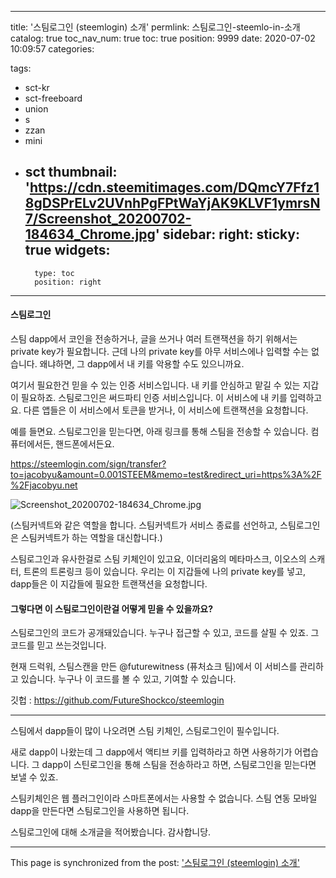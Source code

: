 
---
title: '스팀로그인 (steemlogin) 소개'
permlink: 스팀로그인-steemlo-in-소개
catalog: true
toc_nav_num: true
toc: true
position: 9999
date: 2020-07-02 10:09:57
categories:

tags:
- sct-kr
- sct-freeboard
- union
- s
- zzan
- mini
- sct
thumbnail: 'https://cdn.steemitimages.com/DQmcY7Ffz18gDSPrELv2UVnhPgFPtWaYjAK9KLVF1ymrsN7/Screenshot_20200702-184634_Chrome.jpg'
sidebar:
    right:
        sticky: true
widgets:
    -
        type: toc
        position: right
---


#### 스팀로그인

스팀 dapp에서  코인을 전송하거나, 글을 쓰거나 여러 트랜잭션을 하기 위해서는 private key가 필요합니다. 근데 나의 private key를 아무 서비스에나 입력할 수는 없습니다. 왜냐하면, 그 dapp에서 내 키를 악용할 수도 있으니까요.

여기서 필요한건 믿을 수 있는 인증 서비스입니다. 내 키를 안심하고 맡길 수 있는 지갑이 필요하죠. 스팀로그인은 써드파티 인증 서비스입니다. 이 서비스에 내 키를 입력하고요. 다른 앱들은 이 서비스에서 토큰을 받거나, 이 서비스에 트랜잭션을 요청합니다.

예를 들면요. 스팀로그인을 믿는다면, 아래 링크를 통해 스팀을 전송할 수 있습니다. 컴퓨터에서든, 핸드폰에서든요.

 https://steemlogin.com/sign/transfer?to=jacobyu&amount=0.001STEEM&memo=test&redirect_uri=https%3A%2F%2Fjacobyu.net


![Screenshot_20200702-184634_Chrome.jpg](https://cdn.steemitimages.com/DQmcY7Ffz18gDSPrELv2UVnhPgFPtWaYjAK9KLVF1ymrsN7/Screenshot_20200702-184634_Chrome.jpg)

(스팀커넥트와 같은 역할을 합니다. 스팀커넥트가 서비스 종료를 선언하고, 스팀로그인은 스팀커넥트가 하는 역할을 대신합니다.)

스팀로그인과 유사한걸로 스팀 키체인이 있고요, 이더리움의 메타마스크, 이오스의 스캐터, 트론의 트론링크 등이 있습니다. 우리는 이 지갑들에 나의 private key를 넣고, dapp들은 이 지갑들에 필요한 트랜잭션을 요청합니다.

#### 그렇다면 이 스팀로그인이란걸 어떻게 믿을 수 있을까요?
스팀로그인의 코드가 공개돼있습니다. 누구나 접근할 수 있고, 코드를 살필 수 있죠. 그 코드를 믿고 쓰는것입니다.

현재 드럭워, 스팀스캔을 만든 @futurewitness (퓨처쇼크 팀)에서 이 서비스를 관리하고 있습니다. 누구나 이 코드를 볼 수 있고, 기여할 수 있습니다.

깃헙 : https://github.com/FutureShockco/steemlogin

---

스팀에서 dapp들이 많이 나오려면 스팀 키체인, 스팀로그인이 필수입니다.

 새로 dapp이 나왔는데 그 dapp에서 액티브 키를 입력하라고 하면 사용하기가 어렵습니다. 그 dapp이 스틴로그인을 통해 스팀을 전송하라고 하면, 스팀로그인을 믿는다면 보낼 수 있죠.

스팀키체인은 웹 플러그인이라 스마트폰에서는 사용할 수 없습니다. 스팀 연동 모바일  dapp을 만든다면 스팀로그인을 사용하면 됩니다.

 
스팀로그인에 대해 소개글을 적어봤습니다.
감사합니당.

- - -

This page is synchronized from the post: ['스팀로그인 (steemlogin) 소개'](https://steempeak.com/@jacobyu/steemlogin)
